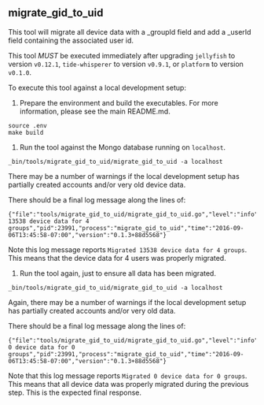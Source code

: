 ## migrate_gid_to_uid

This tool will migrate all device data with a _groupId field and add a _userId field containing the associated user id.

This tool *MUST* be executed immediately after upgrading `jellyfish` to version `v0.12.1`, `tide-whisperer` to version `v0.9.1`, or `platform` to version `v0.1.0`.

To execute this tool against a local development setup:

1. Prepare the environment and build the executables. For more information, please see the main README.md.

  ```
  source .env
  make build
  ```

1. Run the tool against the Mongo database running on `localhost`.

  ```
  _bin/tools/migrate_gid_to_uid/migrate_gid_to_uid -a localhost
  ```

  There may be a number of warnings if the local development setup has partially created accounts and/or very old device data.

  There should be a final log message along the lines of:

  ```
  {"file":"tools/migrate_gid_to_uid/migrate_gid_to_uid.go","level":"info","line":455,"msg":"Migrated 13538 device data for 4 groups","pid":23991,"process":"migrate_gid_to_uid","time":"2016-09-06T13:45:58-07:00","version":"0.1.3+88d5568"}
  ```

  Note this log message reports `Migrated 13538 device data for 4 groups`. This means that the device data for 4 users was properly migrated.

1. Run the tool again, just to ensure all data has been migrated.

  ```
  _bin/tools/migrate_gid_to_uid/migrate_gid_to_uid -a localhost
  ```

  Again, there may be a number of warnings if the local development setup has partially created accounts and/or very old data.

  There should be a final log message along the lines of:

  ```
  {"file":"tools/migrate_gid_to_uid/migrate_gid_to_uid.go","level":"info","line":455,"msg":"Migrated 0 device data for 0 groups","pid":23991,"process":"migrate_gid_to_uid","time":"2016-09-06T13:45:58-07:00","version":"0.1.3+88d5568"}
  ```

  Note that this log message reports `Migrated 0 device data for 0 groups`. This means that all device data was properly migrated during the previous step. This is the expected final response.
